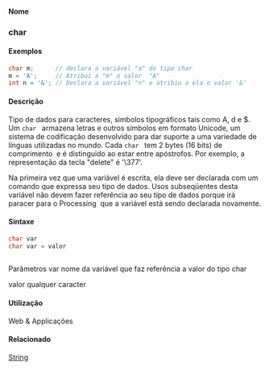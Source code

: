 
#### Nome
### char

#### Exemplos

```pde
char m;      // declara a variável "a" do tipo char
m = 'A';     // Atribui a "m" o valor  "A" 
int n = '&'; // Declara a variável "n" e atribiu a ela o valor '&'

```



#### Descrição
Tipo de dados para caracteres, simbolos tipográficos tais como A, d e $. Um `char ` armazena
letras e outros símbolos em formato Unicode, um sistema de
codificação desenvolvido para dar suporte a uma variedade
de línguas utilizadas no mundo. Cada `char ` tem
2 bytes (16 bits) de comprimento  e é distinguido ao estar
entre apóstrofos. Por exemplo, a representação da
tecla "delete" é '\377'.


Na primeira vez que uma
variável é escrita, ela deve ser declarada com um comando
que expressa seu tipo de dados. Usos subseqüentes desta variável não
devem fazer referência ao seu tipo de dados porque irá paracer para o
Processing  que a variável está sendo declarada novamente.

#### Sintaxe
```pde
char var
char var = valor
            
```
Parâmetros
var
nome da variável que faz referência a valor do tipo char


valor
qualquer caracter



#### Utilização

	
Web & Applicações

#### Relacionado
[String](String
)

